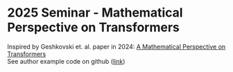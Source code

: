 # 2025 Seminar - Mathematical Perspective on Transformers

Inspired by Geshkovski et. al. paper in 2024: [A Mathematical Perspective on Transformers](https://arxiv.org/abs/2312.10794)  
See author example code on github ([link](https://github.com/borjanG/2023-transformers-rotf))

